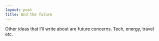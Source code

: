 ```yaml
---
layout: post
title: And the future
---
```


Other ideas that I'll write about are future concerns. Tech, energy, travel etc. 